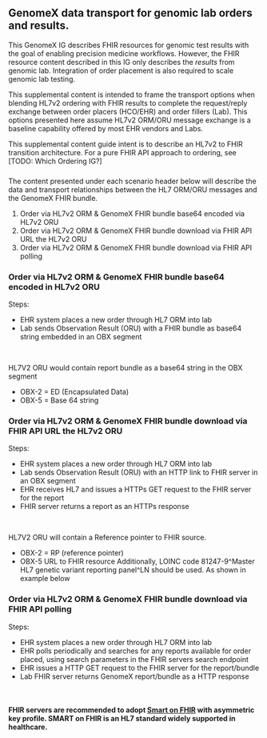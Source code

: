 ## GenomeX data transport for genomic lab orders and results.

This GenomeX IG describes FHIR resources for genomic test results with the goal of enabling precision medicine workflows.  However, the FHIR resource content described in this IG only describes the *results* from genomic lab.  Integration of order placement is also required to scale genomic lab testing.

This supplemental content is intended to frame the transport options when blending HL7v2 ordering with FHIR results to complete the request/reply exchange between order placers (HCO/EHR) and order fillers (Lab).  This options presented here assume HL7v2 ORM/ORU message exchange is a baseline capability offered by most EHR vendors and Labs.

This supplemental content guide intent is to describe an HL7v2 to FHIR transition architecture.  For a pure FHIR API approach to ordering, see [TODO: Which Ordering IG?]

### 

The content presented under each scenario header below will describe the data and transport relationships between the HL7 ORM/ORU messages and the GenomeX FHIR bundle.

1. Order via HL7v2 ORM & GenomeX FHIR bundle base64 encoded via HL7v2 ORU
2. Order via HL7v2 ORM & GenomeX FHIR bundle download via FHIR API URL the HL7v2 ORU
3. Order via HL7v2 ORM & GenomeX FHIR bundle download via FHIR API polling

###  Order via HL7v2 ORM & GenomeX FHIR bundle base64 encoded in HL7v2 ORU

Steps:
* EHR system places a new order through HL7 ORM into lab  
* Lab sends Observation Result (ORU) with a FHIR bundle as base64 string embedded in
an OBX segment

<object data="genomeX_transport_option_1.svg" type="image/svg+xml"></object>
<br/>

HL7V2 ORU would contain report bundle as a base64 string in the OBX segment
- OBX-2 =  ED (Encapsulated Data)
- OBX-5 =  Base 64 string

<object data="HL7_RP_ORU.svg" type="image/svg+xml"></object>

### Order via HL7v2 ORM & GenomeX FHIR bundle download via FHIR API URL the HL7v2 ORU


Steps:
* EHR system places a new order through HL7 ORM into lab  
* Lab sends Observation Result (ORU) with an HTTP link to FHIR server in an OBX segment
* EHR receives HL7 and issues a HTTPs GET request to the FHIR server for the report
* FHIR server returns a report as an HTTPs response


<object data="genomeX_transport_option_2.svg" type="image/svg+xml"></object>
<br/>

HL7V2 ORU will contain a Reference pointer to FHIR source.
- OBX-2 =  RP (reference pointer)
- OBX-5 URL to FHIR resource
  Additionally, LOINC code 81247-9^Master HL7 genetic variant reporting panel^LN should be used. As shown in example below

<object data="HL7_ED_ORU.svg" type="image/svg+xml"></object>

### Order via HL7v2 ORM & GenomeX FHIR bundle download via FHIR API polling

Steps:
* EHR system places a new order through HL7 ORM into lab  
* EHR polls periodically and searches for any reports available for order placed, 
using search parameters in the FHIR servers search endpoint
* EHR issues a HTTP GET request to the FHIR server for the report/bundle
* Lab FHIR server returns GenomeX report/bundle as a HTTP response

<object data="genomeX_transport_option_3.svg" type="image/svg+xml"></object>
<br/>

#### FHIR servers are recommended to adopt [Smart on FHIR](https://build.fhir.org/ig/HL7/smart-app-launch/client-confidential-asymmetric.html#client-authentication-asymmetric-public-key) with asymmetric key profile. SMART on FHIR is an HL7 standard widely supported in healthcare.